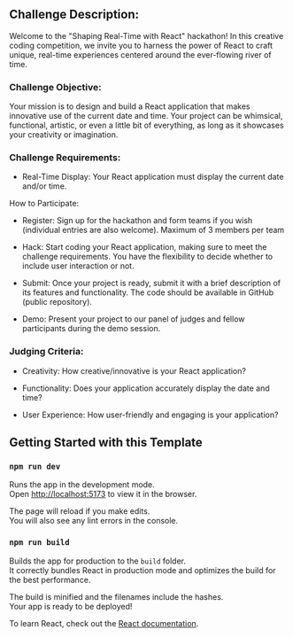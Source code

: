 ## Challenge Description:

Welcome to the "Shaping Real-Time with React" hackathon! In this creative coding competition, we invite you to harness the power of React to craft unique, real-time experiences centered around the ever-flowing river of time.

### Challenge Objective:

Your mission is to design and build a React application that makes innovative use of the current date and time. Your project can be whimsical, functional, artistic, or even a little bit of everything, as long as it showcases your creativity or imagination.

### Challenge Requirements:

- Real-Time Display: Your React application must display the current date and/or time.

How to Participate:

- Register: Sign up for the hackathon and form teams if you wish (individual entries are also welcome). Maximum of 3 members per team

- Hack: Start coding your React application, making sure to meet the challenge requirements. You have the flexibility to decide whether to include user interaction or not.

- Submit: Once your project is ready, submit it with a brief description of its features and functionality.  The code should be available in GitHub (public repository).

- Demo: Present your project to our panel of judges and fellow participants during the demo session.

### Judging Criteria:

- Creativity: How creative/innovative is your React application?

- Functionality: Does your application accurately display the date and time?

- User Experience: How user-friendly and engaging is your application?

## Getting Started with this Template
### `npm run dev`

Runs the app in the development mode.\
Open [http://localhost:5173](http://localhost:5173) to view it in the browser.

The page will reload if you make edits.\
You will also see any lint errors in the console.

### `npm run build`

Builds the app for production to the `build` folder.\
It correctly bundles React in production mode and optimizes the build for the best performance.

The build is minified and the filenames include the hashes.\
Your app is ready to be deployed!

To learn React, check out the [React documentation](https://reactjs.org/).
